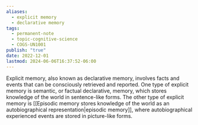 ```yaml
---
aliases:
  - explicit memory
  - declarative memory
tags:
  - permanent-note
  - topic-cognitive-science
  - COGS-UN1001
publish: "true"
date: 2022-12-01
lastmod: 2024-06-06T16:37:52-06:00
---
```

Explicit memory, also known as declarative memory, involves facts and events that can be consciously retrieved and reported. One type of explicit memory is semantic, or factual declarative, memory, which stores knowledge of the world in sentence-like forms. The other type of explicit memory is [[Episodic memory stores knowledge of the world as an autobiographical representation|episodic memory]], where autobiographical experienced events are stored in picture-like forms.